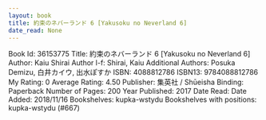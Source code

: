 ```yaml
---
layout: book
title: 約束のネバーランド 6 [Yakusoku no Neverland 6]
date_read: None
---
```


Book Id: 36153775
Title: 約束のネバーランド 6 [Yakusoku no Neverland 6]
Author: Kaiu Shirai
Author l-f: Shirai, Kaiu
Additional Authors: Posuka Demizu, 白井カイウ, 出水ぽすか
ISBN: 4088812786
ISBN13: 9784088812786
My Rating: 0
Average Rating: 4.50
Publisher: 集英社 / Shūeisha
Binding: Paperback
Number of Pages: 200
Year Published: 2017
Date Read: 
Date Added: 2018/11/16
Bookshelves: kupka-wstydu
Bookshelves with positions: kupka-wstydu (#667)

